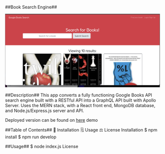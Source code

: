 ##Book Search Engine##

![screenshot](https://github.com/JASMINETUFF/Book-Search-Engine/blob/37c3f5fca857c651671d0d2ec07050b82375cdb0/Screen%20Shot%202022-03-07%20at%209.01.25%20PM.png)

##Description##
This app converts a fully functioning Google Books API search engine built with a RESTful API into a GraphQL API built with Apollo Server. Uses the MERN stack, with a React front end, MongoDB database, and Node.js/Express.js server and API.

Deployed version can be found on [here](https://mysterious-peak-74032.herokuapp.com)
demo

##Table of Contents##
🔧 Installation
🗒️ Usage
⚖️ License
Installation
$ npm install
$ npm run develop

##Usage##
$ node index.js
License

